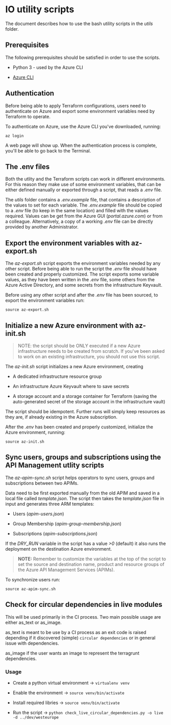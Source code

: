 # IO utility scripts

The document describes how to use the bash utility scripts in the *utils* folder.

## Prerequisites

The following prerequisites should be satisfied in order to use the scripts.

* Python 3 - used by the Azure CLI

* [Azure CLI](https://docs.microsoft.com/it-it/cli/azure/install-azure-cli?view=azure-cli-latest)

## Authentication

Before being able to apply Terraform configurations, users need to authenticate on Azure and export some environment variables need by Terraform to operate.

To authenticate on Azure, use the Azure CLI you've downloaded, running:

```shell
az login
```

A web page will show up. When the authentication process is complete, you'll be able to go back to the Terminal.

## The .env files

Both the utlity and the Terraform scripts can work in different environments. For this reason they make use of some environment variables, that can be either defined manually or exported through a script, that reads a *.env* file.

The *utils* folder contains a *.env.example* file, that contains a description of the values to set for each variable. The *.env.example* file should be copied to a *.env* file (to keep in the same location) and filled with the values required. Values can be get from the Azure GUI (*portal.azure.com*) or from a colleague. Alternatively, a copy of a working *.env* file can be directly provided by another Administrator.

## Export the environment variables with az-export.sh

The *az-export.sh* script exports the environment variables needed by any other script. Before being able to run the script the *.env* file should have been created and properly customized.
The script exports some variable values, as they have been written in the *.env* file, some others from the Azure Active Directory, and some secrets from the infrastructure Keyvault.

Before using any other script and after the *.env* file has been sourced, to export the environment variables run:

```shell
source az-export.sh
```

## Initialize a new Azure environment with az-init.sh

>NOTE: the script should be ONLY executed if a new Azure infrastructure needs to be created from scratch. If you've been asked to work on an existing infrastructure, you should not use this script.

The *az-init.sh* script initializes a new Azure environment, creating

* A dedicated infrastructure resource group

* An infrastructure Azure Keyvault where to save secrets

* A storage account and a storage container for Terraform (saving the auto-generated secret of the storage account in the infrastructure vault)

The script should be idempotent. Further runs will simply keep resources as they are, if already existing in the Azure subscription.

After the *.env* has been created and properly customized, initialize the Azure environment, running:

```shell
source az-init.sh
```

## Sync users, groups and subscriptions using the API Management utlity scripts

The *az-apim-sync.sh* script helps operators to sync users, groups and subscriptions between two APIMs.

Data need to be first exported manually from the old APIM and saved in a local file called *template.json*. The script then takes the *template.json* file in input and generates three ARM templates:

* Users (*apim-users.json*)

* Group Membership (*apim-group-membership.json*)

* Subscriptions (*apim-subscriptions.json*)

If the *DRY_RUN* variable in the script has a value *>0* (default) it also runs the deployment on the destination Azure environment.

>**NOTE:** Remember to customize the variables at the top of the script to set the source and destination name, product and resource groups of the Azure API Management Services (APIMs).

To synchronize users run:

```shell
source az-apim-sync.sh
```

## Check for circular dependencies in live modules

This will be used primarily in the CI process. Two main possible usage are either as_text or as_image.

as_text is meant to be use by a CI process as an exit code is raised depending if it discovered (simple) `circular dependencies` or in general issue with dependencies.

as_image if the user wants an image to represent the terragrunt dependencies.

### Usage

* Create a python virtual environment -> `virtualenv venv`

* Enable the environment -> `source venv/bin/activate`

* Install required libries -> `source venv/bin/activate`

* Run the script -> `python check_live_circular_dependencies.py -o live -d ../dev/westeurope`
